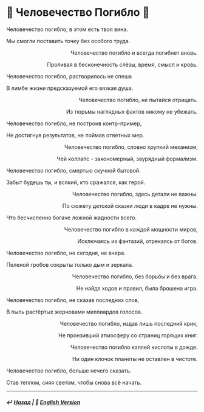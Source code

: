 # 🥀 Человечество Погибло 🥀
<p align="left">Человечество погибло, в этом есть твоя вина.</p>
  
<p align="left">Мы смогли поставить точку без особого труда.</p>
  
<p align="right">Человечество погибло и всегда погибнет вновь.</p>
  
<p align="right">Проливая в бесконечность слёзы, время, смысл и кровь.</p>

<p align="left">Человечество погибло, растворилось не спеша</p>
  
<p align="left">В лимбе жизни предсказуемой его вязкая душа.</p>
  
<p align="right">Человечество погибло, не пытайся отрицать.</p>
  
<p align="right">Из тюрьмы наглядных фактов никому не убежать.</p>

<p align="left">Человечество погибло, не построив контр-пример,</p>
  
<p align="left">Не достигнув результатов, не поймав ответных мер.</p>
  
<p align="right">Человечество погибло, словно хрупкий механизм,</p>
  
<p align="right">Чей коллапс - закономерный, заурядный формализм.</p>

<p align="left">Человечество погибло, смертью скучной бытовой.</p>
  
<p align="left">Забыт будешь ты, и всякий, кто сражался, как герой.</p>

<p align="right">Человечество погибло, здесь детали не важны.</p>
  
<p align="right">По сюжету детской сказки люди в кадре не нужны.</p>
  
<p align="left">Что бесчисленно богаче ложной жадности всего.</p>

<p align="right">Человечество погибло в каждой мощности миров,</p>
  
<p align="right">Исключаясь из фантазий, отрекаясь от богов.</p>
  
<p align="left">Человечество погибло, не сегодня, не вчера.</p>
  
<p align="left">Пеленой гробов сокрыты только дым и зеркала.</p>

<p align="right">Человечество погибло, без борьбы и без врага.</p>
  
<p align="right">Не найдя ходов и правил, была брошена игра.</p>
  
<p align="left">Человечество погибло, не сказав последних слов,</p>
  
<p align="left">В пыль растёртых жерновами миллиардов голосов.</p>

<p align="right">Человечество погибло, издав лишь последний крик,</p>
  
<p align="right">Не пронзивший атмосферу со страниц горящих книг.</p>
  
<p align="right">Человечество погибло каплей кислоты в дожде.</p>
  
<p align="right">Ни один клочок планеты не оставлен в чистоте.</p>

<p align="left">Человечество погибло, больше нечего сказать.</p>
  
<p align="left">Став теплом, сияя светом, чтобы снова всё начать.</p>

***

##### ↩️ [Назад](index-2.md) | 🗽 [English Version](perished_humanity.md)
